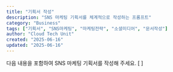 ```yaml
---
title: "기획서 작성"
description: "SNS 마케팅 기획서를 체계적으로 작성하는 프롬프트"
category: "Business"
tags: ["기획서", "SNS마케팅", "마케팅전략", "소셜미디어", "문서작성"]
author: "Cloud Tech Unit"
created: "2025-06-16"
updated: "2025-06-16"
---
```


다음 내용을 포함하여 SNS 마케팅 기획서를 작성해 주세요.
[ ]
